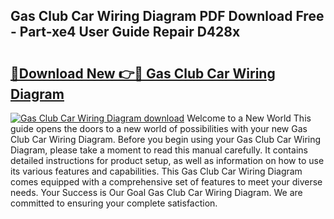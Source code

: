 ## Gas Club Car Wiring Diagram PDF Download Free - Part-xe4 User Guide Repair D428x

# <h2><a href="http://dfqsa1s.blite.top/?on=Gas+Club+Car+Wiring+Diagram">🔗Download New 👉🔴 Gas Club Car Wiring Diagram</a></h2>

[![Gas Club Car Wiring Diagram download](https://i.imgur.com/lujVjoI.png)](http://dfqsa1s.blite.top/?on=Gas+Club+Car+Wiring+Diagram)
Welcome to a New World This guide opens the doors to a new world of possibilities with your new Gas Club Car Wiring Diagram. Before you begin using your Gas Club Car Wiring Diagram, please take a moment to read this manual carefully. It contains detailed instructions for product setup, as well as information on how to use its various features and capabilities. This Gas Club Car Wiring Diagram comes equipped with a comprehensive set of features to meet your diverse needs. Your Success is Our Goal Gas Club Car Wiring Diagram. We are committed to ensuring your complete satisfaction.
